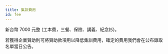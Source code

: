 ```yaml
---
title: 集訓費用
id: fee
---
```


新台幣 7000 元整 (工本費，三餐、保險、講義、紀念衫)。

若獲得企業贊助則可將贊助款項用以降低集訓費用，確定的費用我們會在公布錄取名單當日公告。

